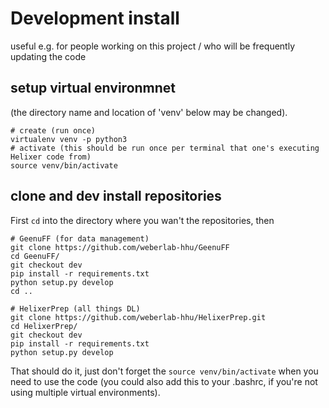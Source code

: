 # Development install

useful e.g. for people working on this project / who will be frequently updating the code

## setup virtual environmnet 

(the directory name and location of 'venv' below may be changed).

```
# create (run once)
virtualenv venv -p python3
# activate (this should be run once per terminal that one's executing Helixer code from)
source venv/bin/activate
```

## clone and dev install repositories

First `cd` into the directory where you wan't the repositories, then

```
# GeenuFF (for data management)
git clone https://github.com/weberlab-hhu/GeenuFF
cd GeenuFF/
git checkout dev
pip install -r requirements.txt
python setup.py develop
cd ..

# HelixerPrep (all things DL)
git clone https://github.com/weberlab-hhu/HelixerPrep.git
cd HelixerPrep/
git checkout dev
pip install -r requirements.txt
python setup.py develop
```

That should do it, just don't forget the `source venv/bin/activate` when you 
need to use the code (you could also add this to your .bashrc, if you're not using multiple
virtual environments).
